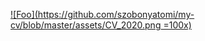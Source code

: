 [![Foo](https://github.com/szobonyatomi/my-cv/blob/master/assets/CV_2020.png =100x)](https://szobonyatomi.github.io/my-cv/)
